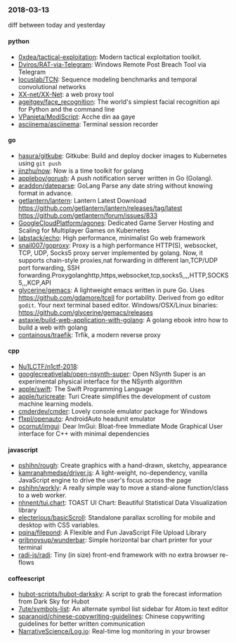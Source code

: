 ### 2018-03-13
diff between today and yesterday

#### python
* [0xdea/tactical-exploitation](https://github.com/0xdea/tactical-exploitation): Modern tactical exploitation toolkit.
* [Dviros/RAT-via-Telegram](https://github.com/Dviros/RAT-via-Telegram): Windows Remote Post Breach Tool via Telegram
* [locuslab/TCN](https://github.com/locuslab/TCN): Sequence modeling benchmarks and temporal convolutional networks
* [XX-net/XX-Net](https://github.com/XX-net/XX-Net): a web proxy tool
* [ageitgey/face_recognition](https://github.com/ageitgey/face_recognition): The world's simplest facial recognition api for Python and the command line
* [VPanjeta/ModiScript](https://github.com/VPanjeta/ModiScript): Acche din aa gaye
* [asciinema/asciinema](https://github.com/asciinema/asciinema): Terminal session recorder 

#### go
* [hasura/gitkube](https://github.com/hasura/gitkube): Gitkube: Build and deploy docker images to Kubernetes using `git push`
* [jinzhu/now](https://github.com/jinzhu/now): Now is a time toolkit for golang
* [appleboy/gorush](https://github.com/appleboy/gorush): A push notification server written in Go (Golang).
* [araddon/dateparse](https://github.com/araddon/dateparse): GoLang Parse any date string without knowing format in advance.
* [getlantern/lantern](https://github.com/getlantern/lantern): Lantern Latest Download https://github.com/getlantern/lantern/releases/tag/latest  https://github.com/getlantern/forum/issues/833 
* [GoogleCloudPlatform/agones](https://github.com/GoogleCloudPlatform/agones): Dedicated Game Server Hosting and Scaling for Multiplayer Games on Kubernetes
* [labstack/echo](https://github.com/labstack/echo): High performance, minimalist Go web framework
* [snail007/goproxy](https://github.com/snail007/goproxy): Proxy is a high performance HTTP(S), websocket, TCP, UDP, Socks5 proxy server implemented by golang. Now, it supports chain-style proxies,nat forwarding in different lan,TCP/UDP port forwarding, SSH forwarding.Proxygolanghttp,https,websocket,tcp,socks5,,,,HTTP,SOCKS5,,,KCP,API
* [glycerine/gemacs](https://github.com/glycerine/gemacs): A lightweight emacs written in pure Go. Uses https://github.com/gdamore/tcell for portability. Derived from go editor `godit`. Your next terminal based editor. Windows/OSX/Linux binaries: https://github.com/glycerine/gemacs/releases
* [astaxie/build-web-application-with-golang](https://github.com/astaxie/build-web-application-with-golang): A golang ebook intro how to build a web with golang
* [containous/traefik](https://github.com/containous/traefik): Trfik, a modern reverse proxy

#### cpp
* [Nu1LCTF/n1ctf-2018](https://github.com/Nu1LCTF/n1ctf-2018): 
* [googlecreativelab/open-nsynth-super](https://github.com/googlecreativelab/open-nsynth-super): Open NSynth Super is an experimental physical interface for the NSynth algorithm
* [apple/swift](https://github.com/apple/swift): The Swift Programming Language
* [apple/turicreate](https://github.com/apple/turicreate): Turi Create simplifies the development of custom machine learning models.
* [cmderdev/cmder](https://github.com/cmderdev/cmder): Lovely console emulator package for Windows
* [f1xpl/openauto](https://github.com/f1xpl/openauto): AndroidAuto headunit emulator
* [ocornut/imgui](https://github.com/ocornut/imgui): Dear ImGui: Bloat-free Immediate Mode Graphical User interface for C++ with minimal dependencies

#### javascript
* [pshihn/rough](https://github.com/pshihn/rough): Create graphics with a hand-drawn, sketchy, appearance
* [kamranahmedse/driver.js](https://github.com/kamranahmedse/driver.js): A light-weight, no-dependency, vanilla JavaScript engine to drive the user's focus across the page
* [pshihn/workly](https://github.com/pshihn/workly): A really simple way to move a stand-alone function/class to a web worker.  
* [nhnent/tui.chart](https://github.com/nhnent/tui.chart):  TOAST UI Chart: Beautiful Statistical Data Visualization library
* [electerious/basicScroll](https://github.com/electerious/basicScroll): Standalone parallax scrolling for mobile and desktop with CSS variables.
* [pqina/filepond](https://github.com/pqina/filepond):  A Flexible and Fun JavaScript File Upload Library
* [gribnoysup/wunderbar](https://github.com/gribnoysup/wunderbar): Simple horizontal bar chart printer for your terminal
* [radi-js/radi](https://github.com/radi-js/radi): Tiny (in size) front-end framework with no extra browser re-flows

#### coffeescript
* [hubot-scripts/hubot-darksky](https://github.com/hubot-scripts/hubot-darksky): A script to grab the forecast information from Dark Sky for Hubot
* [7ute/symbols-list](https://github.com/7ute/symbols-list): An alternate symbol list sidebar for Atom.io text editor
* [sparanoid/chinese-copywriting-guidelines](https://github.com/sparanoid/chinese-copywriting-guidelines): Chinese copywriting guidelines for better written communication
* [NarrativeScience/Log.io](https://github.com/NarrativeScience/Log.io): Real-time log monitoring in your browser
